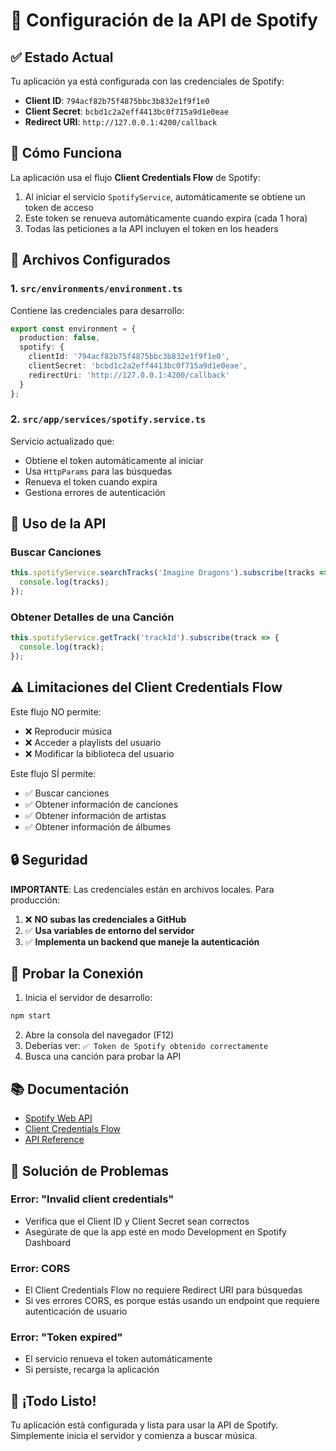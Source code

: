 # 🎵 Configuración de la API de Spotify

## ✅ Estado Actual
Tu aplicación ya está configurada con las credenciales de Spotify:

- **Client ID**: `794acf82b75f4875bbc3b832e1f9f1e0`
- **Client Secret**: `bcbd1c2a2eff4413bc0f715a9d1e0eae`
- **Redirect URI**: `http://127.0.0.1:4200/callback`

## 🚀 Cómo Funciona

La aplicación usa el flujo **Client Credentials Flow** de Spotify:

1. Al iniciar el servicio `SpotifyService`, automáticamente se obtiene un token de acceso
2. Este token se renueva automáticamente cuando expira (cada 1 hora)
3. Todas las peticiones a la API incluyen el token en los headers

## 📝 Archivos Configurados

### 1. `src/environments/environment.ts`
Contiene las credenciales para desarrollo:
```typescript
export const environment = {
  production: false,
  spotify: {
    clientId: '794acf82b75f4875bbc3b832e1f9f1e0',
    clientSecret: 'bcbd1c2a2eff4413bc0f715a9d1e0eae',
    redirectUri: 'http://127.0.0.1:4200/callback'
  }
};
```

### 2. `src/app/services/spotify.service.ts`
Servicio actualizado que:
- Obtiene el token automáticamente al iniciar
- Usa `HttpParams` para las búsquedas
- Renueva el token cuando expira
- Gestiona errores de autenticación

## 🔧 Uso de la API

### Buscar Canciones
```typescript
this.spotifyService.searchTracks('Imagine Dragons').subscribe(tracks => {
  console.log(tracks);
});
```

### Obtener Detalles de una Canción
```typescript
this.spotifyService.getTrack('trackId').subscribe(track => {
  console.log(track);
});
```

## ⚠️ Limitaciones del Client Credentials Flow

Este flujo NO permite:
- ❌ Reproducir música
- ❌ Acceder a playlists del usuario
- ❌ Modificar la biblioteca del usuario

Este flujo SÍ permite:
- ✅ Buscar canciones
- ✅ Obtener información de canciones
- ✅ Obtener información de artistas
- ✅ Obtener información de álbumes

## 🔒 Seguridad

**IMPORTANTE**: Las credenciales están en archivos locales. Para producción:

1. ❌ **NO subas las credenciales a GitHub**
2. ✅ **Usa variables de entorno del servidor**
3. ✅ **Implementa un backend que maneje la autenticación**

## 🧪 Probar la Conexión

1. Inicia el servidor de desarrollo:
```bash
npm start
```

2. Abre la consola del navegador (F12)
3. Deberías ver: `✅ Token de Spotify obtenido correctamente`
4. Busca una canción para probar la API

## 📚 Documentación

- [Spotify Web API](https://developer.spotify.com/documentation/web-api)
- [Client Credentials Flow](https://developer.spotify.com/documentation/general/guides/authorization/client-credentials/)
- [API Reference](https://developer.spotify.com/documentation/web-api/reference/)

## 🐛 Solución de Problemas

### Error: "Invalid client credentials"
- Verifica que el Client ID y Client Secret sean correctos
- Asegúrate de que la app esté en modo Development en Spotify Dashboard

### Error: CORS
- El Client Credentials Flow no requiere Redirect URI para búsquedas
- Si ves errores CORS, es porque estás usando un endpoint que requiere autenticación de usuario

### Error: "Token expired"
- El servicio renueva el token automáticamente
- Si persiste, recarga la aplicación

## 🎉 ¡Todo Listo!

Tu aplicación está configurada y lista para usar la API de Spotify. Simplemente inicia el servidor y comienza a buscar música.
